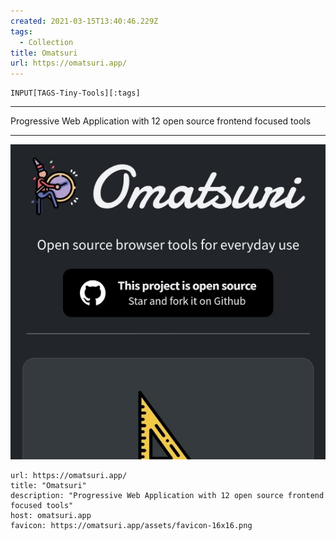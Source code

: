 ```yaml
---
created: 2021-03-15T13:40:46.229Z
tags: 
  - Collection
title: Omatsuri
url: https://omatsuri.app/
---
```

```meta-bind
INPUT[TAGS-Tiny-Tools][:tags]
```

___
Progressive Web Application with 12 open source frontend focused tools
___

![](_attachments/omatsuri.jpg)

```cardlink
url: https://omatsuri.app/
title: "Omatsuri"
description: "Progressive Web Application with 12 open source frontend focused tools"
host: omatsuri.app
favicon: https://omatsuri.app/assets/favicon-16x16.png
```
